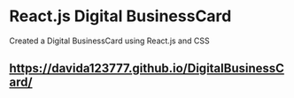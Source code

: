 # React.js Digital BusinessCard
Created a Digital BusinessCard using React.js and CSS
## https://davida123777.github.io/DigitalBusinessCard/
